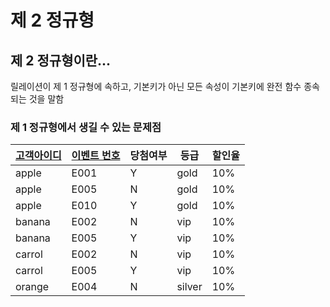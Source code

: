 # 제 2 정규형

## 제 2 정규형이란...
릴레이션이 제 1 정규형에 속하고, 기본키가 아닌 모든 속성이 기본키에 완전 함수 종속 되는 것을 말함 

### 제 1 정규형에서 생길 수 있는 문제점
|<u>고객아이디</u>|<u>이벤트 번호</u>|당첨여부|등급|할인율|
|---|---|---|---|---|
|apple|E001|Y|gold|10%|
|apple|E005|N|gold|10%|
|apple|E010|Y|gold|10%|
|banana|E002|N|vip|10%|
|banana|E005|Y|vip|10%|
|carrol|E002|N|vip|10%|
|carrol|E005|Y|vip|10%|
|orange|E004|N|silver|10%|

